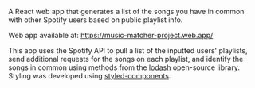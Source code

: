 A React web app that generates a list of the songs you have in common with other Spotify users based on public playlist info.

Web app available at: https://music-matcher-project.web.app/

This app uses the Spotify API to pull a list of the inputted users' playlists, send additional requests for the songs on each playlist, and identify the songs in common using methods from the <a href="https://lodash.com/">lodash</a> open-source library. Styling was developed using <a href="https://styled-components.com/">styled-components</a>.
